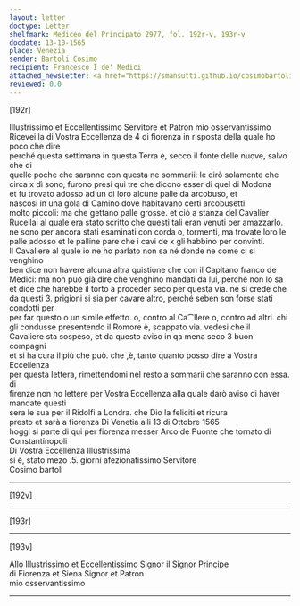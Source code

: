```yaml
---
layout: letter
doctype: Letter
shelfmark: Mediceo del Principato 2977, fol. 192r-v, 193r-v
docdate: 13-10-1565
place: Venezia
sender: Bartoli Cosimo
recipient: Francesco I de' Medici
attached_newsletter: <a href="https://smansutti.github.io/cosimobartoli/texts/2976_132,3079_136/">2976_132,3079_136</a>
reviewed: 0.0
---
```


[192r]  
  
  
Illustrissimo et Eccellentissimo Servitore et Patron mio osservantissimo  
Ricevei la di Vostra Eccellenza de 4 di fiorenza in risposta della quale ho poco che dire  
perché questa settimana in questa Terra è, secco il fonte delle nuove, salvo che di  
quelle poche che saranno con questa ne sommarii: le dirò solamente che  
circa x dì sono, furono presi qui tre che dicono esser di quel di Modona  
et fu trovato adosso ad un di loro alcune palle da arcobuso, et  
nascosi in una gola di Camino dove habitavano certi arcobusetti  
molto piccoli: ma che gettano palle grosse. et ciò a stanza del Cavalier  
Rucellai al quale era stato scritto che questi tali eran venuti per amazzarlo.  
ne sono per ancora stati esaminati con corda o, tormenti, ma trovate loro le  
palle adosso et le palline pare che i cavi de x gli habbino per convinti.  
Il Cavaliere al quale io ne ho parlato non sa né donde ne come ci si venghino  
ben dice non havere alcuna altra quistione che con il Capitano franco de  
Medici: ma non può già dire che venghino mandati da lui, perché non lo sa  
et dice che harebbe il torto a proceder seco per questa via. né si crede che  
da questi 3. prigioni si sia per cavare altro, perché seben son forse stati condotti per  
per far questo o un simile effetto. o, contro al Ca⁀llere o, contro ad altri. chi  
gli condusse presentendo il Romore è, scappato via. vedesi che il  
Cavaliere sta sospeso, et da questo aviso in qa mena seco 3 buon compagni  
et si ha cura il più che può. che ,è, tanto quanto posso dire a Vostra Eccellenza  
per questa lettera, rimettendomi nel resto a sommarii che saranno con essa. di  
firenze non ho lettere per Vostra Eccellenza alla quale darò aviso di haver mandate questi  
sera le sua per il Ridolfi a Londra. che Dio la feliciti et ricura  
presto et sarà a fiorenza Di Venetia alli 13 di Ottobre 1565  
hoggi si parte di qui per fiorenza messer Arco de Puonte che tornato di Constantinopoli  
Di Vostra Eccellenza Illustrissima  
si è, stato mezo .5. giorni afezionatissimo Servitore  
Cosimo bartoli  
  
---  

[192v]  
  
  
  
---  

[193r]  
  
  
  
---  

[193v]  
  
  
Allo Illustrissimo et Eccellentissimo Signor il Signor Principe  
di Fiorenza et Siena Signor et Patron  
mio osservantissimo  
  
---  

